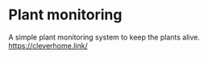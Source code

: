 # Plant monitoring

A simple plant monitoring system to keep the plants alive.
https://cleverhome.link/
